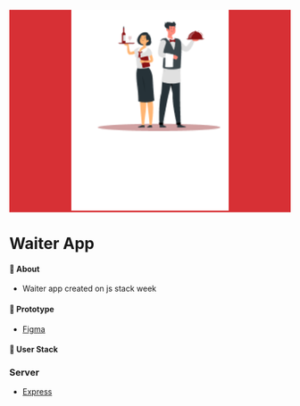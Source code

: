 <p align="center">
   <div style="background:#D73035; text-align:center;">
   <img src=".github/logo.png" alt="logo" height="360px"/>
   </div>
</p>

# Waiter App

#### :postbox: About

- Waiter app created on js stack week

#### :pushpin: Prototype

- [Figma](<https://www.figma.com/file/VmmYachnQfBjYzEh8BDp6W/WAITERAPP-(Copy)?node-id=11%3A195&t=dGB1KTEFpV8FzHYN-0>)

#### :rocket: User Stack

### Server

- [Express](https://expressjs.com/pt-br/guide/routing.html)
